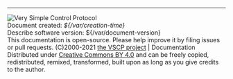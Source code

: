 
---

![Very Simple Control Protocol](./images/logo_100.png "Very Simple Control Protocol")  
Document created: *${/var/creation-time}*  
Describe software version: ${/var/document-version}  
This documentation is open-source. Please help improve it by filing issues or pull requests.
(C)2000-2021 [the VSCP project](https://www.vscp.org)  | Documentation Distributed under [Creative Commons BY 4.0](https://creativecommons.org/licenses/by/4.0/) and can be freely copied, redistributed, remixed, transformed, built upon as long as you give credits to the author.